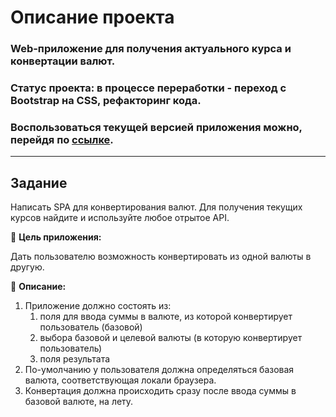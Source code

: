 # Описание проекта

### Web-приложение для получения актуального курса и конвертации валют.

### **Статус проекта:** в процессе переработки - переход с Bootstrap на CSS, рефакторинг кода.

### Воспользоваться текущей версией приложения можно, перейдя по [ссылке](https://zhenyagro.github.io/CurrensyConverter/).

___

## Задание

Написать SPA для конвертирования валют. Для получения текущих курсов найдите и используйте любое отрытое API. 

🎯 **Цель приложения:**

Дать пользователю возможность конвертировать из одной валюты в другую. 

📝 **Описание:**

1. Приложение должно состоять из:
    1. поля для ввода суммы в валюте, из которой конвертирует пользователь (базовой)
    2. выбора базовой и целевой валюты (в которую конвертирует пользователь)
    3. поля результата
2. По-умолчанию у пользователя должна определяться базовая валюта, соответствующая локали браузера.
3. Конвертация должна происходить сразу после ввода суммы в базовой валюте, на лету. 
